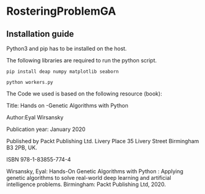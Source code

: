 # RosteringProblemGA

## Installation guide
Python3 and pip has to be installed on the host.

The following libraries are required to run the python script.

`pip install deap numpy matplotlib seaborn`

`python workers.py`


The Code we used is based on the following resource (book):

Title: Hands on -Genetic Algorithms with Python

Author:Eyal Wirsansky

Publication year: January 2020

Published by Packt Publishing Ltd. Livery Place 35 Livery Street Birmingham B3 2PB, UK.

ISBN 978-1-83855-774-4

Wirsansky, Eyal: Hands-On Genetic Algorithms with Python : Applying genetic algorithms to solve real-world deep learning and artificial intelligence problems. Birmingham: Packt Publishing Ltd, 2020.
